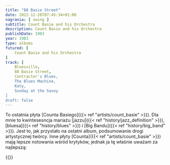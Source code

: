 ```yaml
---
title: "88 Basie Street"
date: 2022-12-26T07:45:34+01:00
nagrania: [ swing ]
subtitle: Count Basie and his Orchestra
description: Count Basie and his Orchestra
publishDate: 1983
year: 1983
type: albums 
futured: [
    Count Basie and his Orchestra
]
track: [
    Bluesville,
    88 Basie Street,
    Contractor's Blues,
    The Blues Machine,
    Katy,
    Sunday at the Savoy
]
draft: false
---
```

To ostatnia płyta [Counta Basiego]({{< ref "artists/count_basie" >}}). Dla mnie to kwintesesncja mariażu 
[jazzu]({{< ref "history/jazz_definition" >}}), [bluesa]({{< ref "history/blues" >}}) i
[Big Bandu]({{< ref "history/big_band" >}}). 
Jest to, jak przystało
na ostatni album, podsumowanie drogi artystycznej twórcy. Inne płyty [Counta]({{< ref "artists/count_basie" >}})
mają lepsze notowania wśród krytyków, jednak ja tę właśnie uważam za najlepszą:


{{<youtube-playlist id="OLAK5uy_niHopK8HZEDBcHEygEP4SM6RLlUgEPzjA">}}